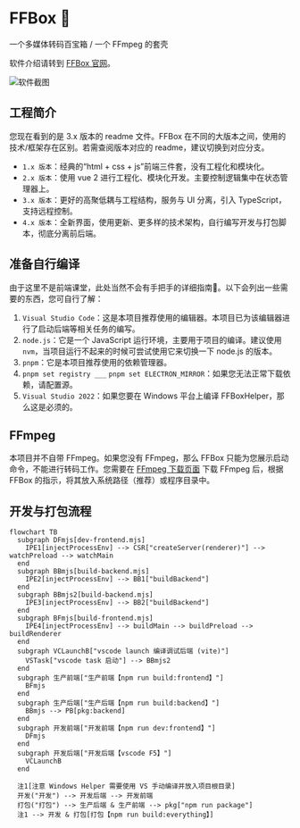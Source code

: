 # FFBox 👋

一个多媒体转码百宝箱 / 一个 FFmpeg 的套壳  

软件介绍请转到 [FFBox 官网](http://ffbox.ttqf.tech/)。

![软件截图](https://github.com/ttqftech/FFBox/assets/31009285/8659b34d-4aac-4caa-9ea3-dfdb81ce1f68)

## 工程简介

您现在看到的是 3.x 版本的 readme 文件。FFBox 在不同的大版本之间，使用的技术/框架存在区别。若需查阅版本对应的 readme，建议切换到对应分支。

- `1.x 版本`：经典的“html + css + js”前端三件套，没有工程化和模块化。
- `2.x 版本`：使用 vue 2 进行工程化、模块化开发。主要控制逻辑集中在状态管理器上。
- `3.x 版本`：更好的高聚低耦与工程结构，服务与 UI 分离，引入 TypeScript，支持远程控制。
- `4.x 版本`：全新界面，使用更新、更多样的技术架构，自行编写开发与打包脚本，彻底分离前后端。

## 准备自行编译

由于这里不是前端课堂，此处当然不会有手把手的详细指南🌚。以下会列出一些需要的东西，您可自行了解：

1. `Visual Studio Code`：这是本项目推荐使用的编辑器。本项目已为该编辑器进行了启动后端等相关任务的编写。
2. `node.js`：它是一个 JavaScript 运行环境，主要用于项目的编译。建议使用 `nvm`，当项目运行不起来的时候可尝试使用它来切换一下 node.js 的版本。
3. `pnpm`：它是本项目推荐使用的依赖管理器。
4. `pnpm set registry ___` `pnpm set ELECTRON_MIRROR`：如果您无法正常下载依赖，请配置源。
5. `Visual Studio 2022`：如果您要在 Windows 平台上编译 FFBoxHelper，那么这是必须的。

## FFmpeg

本项目并不自带 FFmpeg。如果您没有 FFmpeg，那么 FFBox 只能为您展示启动命令，不能进行转码工作。您需要在 [FFmpeg 下载页面](http://ffmpeg.org/download.html) 下载 FFmpeg 后，根据 FFBox 的指示，将其放入系统路径（推荐）或程序目录中。

## 开发与打包流程

```mermaid
flowchart TB
  subgraph DFmjs[dev-frontend.mjs]
    IPE1[injectProcessEnv] --> CSR["createServer(renderer)"] --> watchPreload --> watchMain
  end
  subgraph BBmjs[build-backend.mjs]
    IPE2[injectProcessEnv] --> BB1["buildBackend"]
  end
  subgraph BBmjs2[build-backend.mjs]
    IPE3[injectProcessEnv] --> BB2["buildBackend"]
  end
  subgraph BFmjs[build-frontend.mjs]
    IPE4[injectProcessEnv] --> buildMain --> buildPreload --> buildRenderer
  end
  subgraph VCLaunchB["vscode launch 编译调试后端 (vite)"]
    VSTask["vscode task 启动"] --> BBmjs2
  end
  subgraph 生产前端["生产前端【npm run build:frontend】"]
    BFmjs
  end
  subgraph 生产后端["生产后端【npm run build:backend】"]
    BBmjs --> PB[pkg:backend]
  end
  subgraph 开发前端["开发前端【npm run dev:frontend】"]
    DFmjs
  end
  subgraph 开发后端["开发后端【vscode F5】"]
    VCLaunchB
  end

  注1[注意 Windows Helper 需要使用 VS 手动编译并放入项目根目录]
  开发("开发") --> 开发后端 --> 开发前端
  打包("打包") --> 生产后端 & 生产前端 --> pkg["npm run package"]
  注1 --> 开发 & 打包[打包【npm run build:everything】]
```
